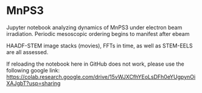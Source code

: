 # MnPS3
Jupyter notebook analyzing dynamics of MnPS3 under electron beam irradiation.
Periodic mesoscopic ordering begins to manifest after ebeam

HAADF-STEM image stacks (movies), FFTs in time, as well as STEM-EELS are all assessed.

If reloading the notebook here in GitHub does not work, please use the following google link:
https://colab.research.google.com/drive/15vWJXCfhYEoLsDFh0eYUgpynOiXAJgbT?usp=sharing
